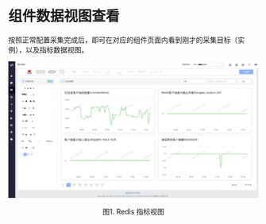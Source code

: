 # 组件数据视图查看

按照正常配置采集完成后，即可在对应的组件页面内看到刚才的采集目标（实例），以及指标数据视图。

![](../../media/component_redis_views.png)
<center>图1. Redis 指标视图</center>
